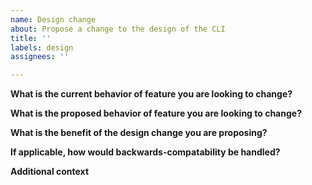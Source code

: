 ```yaml
---
name: Design change
about: Propose a change to the design of the CLI
title: ''
labels: design
assignees: ''

---
```


**What is the current behavior of feature you are looking to change?**
<!-- A clear and concise description of what the behavior of the ilab feature is currently -->

**What is the proposed behavior of feature you are looking to change?**
<!-- A clear and concise description of what the behavior of the ilab feature would look like after your proposed change -->

**What is the benefit of the design change you are proposing?**
<!-- Justify your call to change the CLI here -->

**If applicable, how would backwards-compatability be handled?**
<!-- Feel free to remove this section if this does not apply to your design change -->

**Additional context**
<!-- Add any other context or screenshots about the design change here. -->
